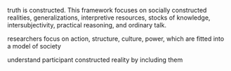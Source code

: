 truth is constructed. This framework focuses on socially constructed realities, generalizations, interpretive resources, stocks of knowledge, intersubjectivity, practical reasoning, and ordinary talk.

researchers focus on action, structure, culture, power, which are fitted into a model of society

understand participant constructed reality by including them


